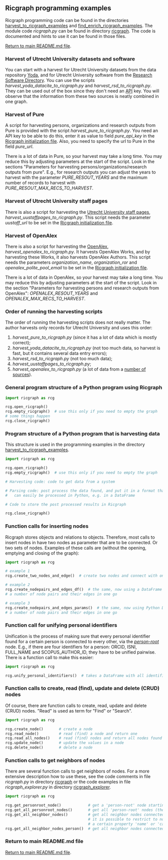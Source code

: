 ## Ricgraph programming examples

Ricgraph programming code can be found in the directories
[harvest_to_ricgraph_examples](../harvest_to_ricgraph_examples) and
[find_enrich_ricgraph_examples](../find_enrich_ricgraph_examples).
The module code *ricgraph.py* can be found in directory [ricgraph](../ricgraph). The code is
documented and hints to use it can be found in those files.

[Return to main README.md file](../README.md).

### Harvest of Utrecht University datasets and software

You can start with a harvest for Utrecht University datasets
from the data repository [Yoda](https://search.datacite.org/repositories/delft.uu),
and for Utrecht University software
from the [Research Software Directory](https://research-software-directory.org).
You can use the scripts
*harvest_yoda_datacite_to_ricgraph.py* and *harvest_rsd_to_ricgraph.py*.
They can be used out of the box since they don't need an
[API](https://en.wikipedia.org/wiki/API) key.
You will observe that the information from these two sources is neatly combined in one graph.

### Harvest of Pure

A script for harvesting persons, organizations and research outputs from Pure is provided
with the script *harvest_pure_to_ricgraph.py*. You need an API key to be able to do this, 
enter it as value to field *pure_api_key* in the
[Ricgraph initialization file](ricgraph_install_configure.md#ricgraph-initialization-file).
Also, you need to specify the url to Pure in the field *pure_url*.

There is a lot of data in Pure, so your harvest may take a long time. You may
reduce this by adjusting parameters at the start of the script. Look in the sections
"Parameters for harvesting persons/organizations/research outputs from pure".
E.g., for research outputs you can adjust
the years to harvest with the parameter *PURE_RESOUT_YEARS* and the maximum number of
records to harvest with *PURE_RESOUT_MAX_RECS_TO_HARVEST*.

### Harvest of Utrecht University staff pages

There is also a script for harvesting
the [Utrecht University staff pages](https://www.uu.nl/medewerkers), 
*harvest_uustaffpages_to_ricgraph.py*.
This script needs the parameter *uustaff_url* to be set in the
[Ricgraph initialization file](ricgraph_install_configure.md#ricgraph-initialization-file).

### Harvest of OpenAlex

There is also a script for harvesting 
the [OpenAlex](https://openalex.org), *harvest_openalex_to_ricgraph.py*. 
It harvests OpenAlex Works, and by harvesting these
Works, it also harvests OpenAlex Authors.
This script needs the parameters *organization_name*, *organization_ror* 
and *openalex_polite_pool_email* to be set in the
[Ricgraph initialization file](ricgraph_install_configure.md#ricgraph-initialization-file).

There is a lot of data in OpenAlex, so your harvest may take a long time. You may
reduce this by adjusting parameters at the start of the script. Look in the section
"Parameters for harvesting persons and research outputs from OpenAlex":
*OPENALEX_RESOUT_YEARS* and *OPENALEX_MAX_RECS_TO_HARVEST*.

### Order of running the harvesting scripts
The order of running the harvesting scripts does not really matter. The author harvests
only records for Utrecht University and uses this order:
1. *harvest_pure_to_ricgraph.py* (since it has a lot of data which is mostly correct);
1. *harvest_yoda_datacite_to_ricgraph.py* (not too much data, so harvest is fast, but it 
   contains several data entry errors);
1. *harvest_rsd_to_ricgraph.py* (not too much data);
1. *harvest_uustaffpages_to_ricgraph.py*;
1. *harvest_openalex_to_ricgraph.py* (a lot of data from a [number of 
   sources](https://docs.openalex.org/additional-help/faq#where-does-your-data-come-from)). 

### General program structure of a Python program using Ricgraph

```python
import ricgraph as rcg

rcg.open_ricgraph()
rcg.empty_ricgraph()  # use this only if you need to empty the graph
# some things happen
rcg.close_ricgraph()
```

### Program structure of a Python program that is harvesting data

This structure is used in the programming examples in the directory
[harvest_to_ricgraph_examples](../harvest_to_ricgraph_examples).

```python
import ricgraph as rcg

rcg.open_ricgraph()
rcg.empty_ricgraph()  # use this only if you need to empty the graph

# Harvesting code: code to get data from a system

# Parsing code: post process the data found, and put it in a format that 
#   can easily be processed in Python, e.g. in a DataFrame

# Code to store the post processed results in Ricgraph

rcg.close_ricgraph()
```

### Function calls for inserting nodes

Ricgraph stores objects and relations to objects. Therefore, most calls to insert nodes
in have two nodes as parameter that are to be connected. Or two sets of nodes.
Examples of these calls are (without the opening, emptying and closing of the graph):

```python
import ricgraph as rcg

# example 1
rcg.create_two_nodes_and_edge()  # create two nodes and connect with one edge

# example 2
rcg.create_nodepairs_and_edges_df()  # the same, now using a DataFrame to insert
# a number of node pairs and their edges in one go

# example 3
rcg.create_nodepairs_and_edges_params()  # the same, now using Python Dicts to insert
# a number of node pairs and their edges in one go
```

### Function call for unifying personal identifiers

Unification is the process of making sure that every personal identifier found for a
certain person is connected to every other, via the
[*person-root*](ricgraph_details.md#person-root-node-in-ricgraph) node.
E.g., if there are four identifiers for a person: ORCID, ISNI, FULL_NAME
and SCOPUS_AUTHOR_ID, they have to be unified pairwise.
There is a function call to make this easier:

```python
import ricgraph as rcg

rcg.unify_personal_identifiers()  # takes a DataFrame with all identifiers to be unified
```

### Function calls to create, read (find), update and delete (CRUD) nodes

Of course, there are function calls
to create, read, update and delete (CRUD) nodes. "Read" is used as term for "Find" or "Search".

```python
import ricgraph as rcg

rcg.create_node()       # create a node
rcg.read_node()         # read (find) a node and return one
rcg.read_all_nodes()    # read (find) nodes and return all nodes found
rcg.update_node()       # update the values in a node
rcg.delete_node()       # delete a node
```

### Function calls to get neighbors of nodes

There are several function calls
to get neighbors of nodes. For a more extensive description how to use these,
see the code comments in file *ricgraph.py* in directory [ricgraph](../ricgraph)
or the code examples in file *ricgraph_explorer.py* in directory
[ricgraph_explorer](../ricgraph_explorer).

```python
import ricgraph as rcg

rcg.get_personroot_node()            # get a 'person-root' node starting from any 'person' node
rcg.get_all_personroot_nodes()       # get all 'person-root' nodes (there should be only one)
rcg.get_all_neighbor_nodes()         # get all neighbor nodes connected to a node. 
                                     # it is possible to restrict to nodes having
                                     # a certain property 'name' or 'category'
rcg.get_all_neighbor_nodes_person()  # get all neighbor nodes connected to a 'person' node
```

### Return to main README.md file

[Return to main README.md file](../README.md).

